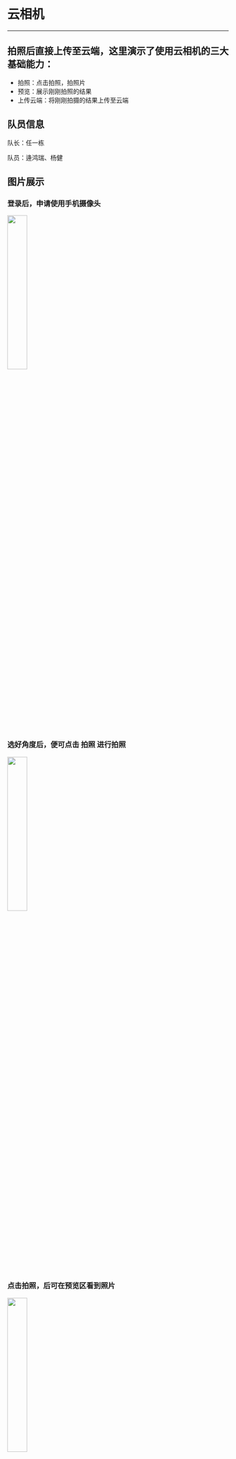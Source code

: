 # 云相机
___
## 拍照后直接上传至云端，这里演示了使用云相机的三大基础能力：

- 拍照：点击拍照，拍照片
- 预览：展示刚刚拍照的结果
- 上传云端：将刚刚拍摄的结果上传至云端

## 队员信息
 队长：任一栋
 
 队员：逄鸿瑞、杨健

## 图片展示

### 登录后，申请使用手机摄像头
<img src="https://7265-reny-71868c-1259083074.tcb.qcloud.la/photos/Screenshot_20190507_182208_com.tencent.mm.jpg?sign=6ccfda04c3b5ec7069b7578e1d25f704&t=1557224718" width = 30% height = 30% />

### 选好角度后，便可点击 拍照 进行拍照
<img src="https://7265-reny-71868c-1259083074.tcb.qcloud.la/photos/Screenshot_20190507_182243_com.tencent.mm.jpg?sign=5cd95c517860331d9617925aa908b51b&t=1557226598" width = 30% height = 30% />

### 点击拍照，后可在预览区看到照片
<img src="https://7265-reny-71868c-1259083074.tcb.qcloud.la/photos/Screenshot_20190507_182252_com.tencent.mm.jpg?sign=71bdb5be816eeb8b9bdfe65eeac8078f&t=1557226443" width = 30% height = 30% />

### 对图片满意，则可点击 上传云端 上传至云端
<img src="https://7265-reny-71868c-1259083074.tcb.qcloud.la/photos/Screenshot_20190507_182302_com.tencent.mm.jpg?sign=aa1255c5d245bc0579217c09e45ff575&t=1557226819" width = 30% height = 30% />
 上传成功则会有相应提示

## 欢迎老师扫码使用
<img src="https://7265-reny-71868c-1259083074.tcb.qcloud.la/photos/gh_2058f9c2b9e4_258.jpg?sign=d956b85725859371865c5923dc71c3f0&t=1557625374" width = 30% height = 30% />

## 后期开发计划
- 后期完成读取云端照片的能力
- 读取自己、或其他用户上传的照片

## 参考文档

- [云开发文档](https://developers.weixin.qq.com/miniprogram/dev/wxcloud/basis/getting-started.html)
- [CameraContext](https://developers.weixin.qq.com/miniprogram/dev/api/CameraContext.html?search-key=camera)
